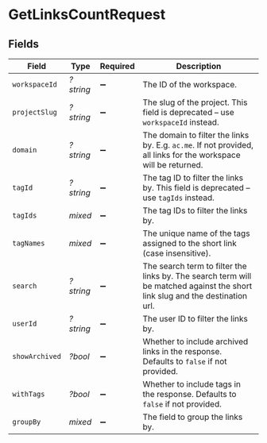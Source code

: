 # GetLinksCountRequest


## Fields

| Field                                                                                                                        | Type                                                                                                                         | Required                                                                                                                     | Description                                                                                                                  |
| ---------------------------------------------------------------------------------------------------------------------------- | ---------------------------------------------------------------------------------------------------------------------------- | ---------------------------------------------------------------------------------------------------------------------------- | ---------------------------------------------------------------------------------------------------------------------------- |
| `workspaceId`                                                                                                                | *?string*                                                                                                                    | :heavy_minus_sign:                                                                                                           | The ID of the workspace.                                                                                                     |
| `projectSlug`                                                                                                                | *?string*                                                                                                                    | :heavy_minus_sign:                                                                                                           | The slug of the project. This field is deprecated – use `workspaceId` instead.                                               |
| `domain`                                                                                                                     | *?string*                                                                                                                    | :heavy_minus_sign:                                                                                                           | The domain to filter the links by. E.g. `ac.me`. If not provided, all links for the workspace will be returned.              |
| `tagId`                                                                                                                      | *?string*                                                                                                                    | :heavy_minus_sign:                                                                                                           | The tag ID to filter the links by. This field is deprecated – use `tagIds` instead.                                          |
| `tagIds`                                                                                                                     | *mixed*                                                                                                                      | :heavy_minus_sign:                                                                                                           | The tag IDs to filter the links by.                                                                                          |
| `tagNames`                                                                                                                   | *mixed*                                                                                                                      | :heavy_minus_sign:                                                                                                           | The unique name of the tags assigned to the short link (case insensitive).                                                   |
| `search`                                                                                                                     | *?string*                                                                                                                    | :heavy_minus_sign:                                                                                                           | The search term to filter the links by. The search term will be matched against the short link slug and the destination url. |
| `userId`                                                                                                                     | *?string*                                                                                                                    | :heavy_minus_sign:                                                                                                           | The user ID to filter the links by.                                                                                          |
| `showArchived`                                                                                                               | *?bool*                                                                                                                      | :heavy_minus_sign:                                                                                                           | Whether to include archived links in the response. Defaults to `false` if not provided.                                      |
| `withTags`                                                                                                                   | *?bool*                                                                                                                      | :heavy_minus_sign:                                                                                                           | Whether to include tags in the response. Defaults to `false` if not provided.                                                |
| `groupBy`                                                                                                                    | *mixed*                                                                                                                      | :heavy_minus_sign:                                                                                                           | The field to group the links by.                                                                                             |